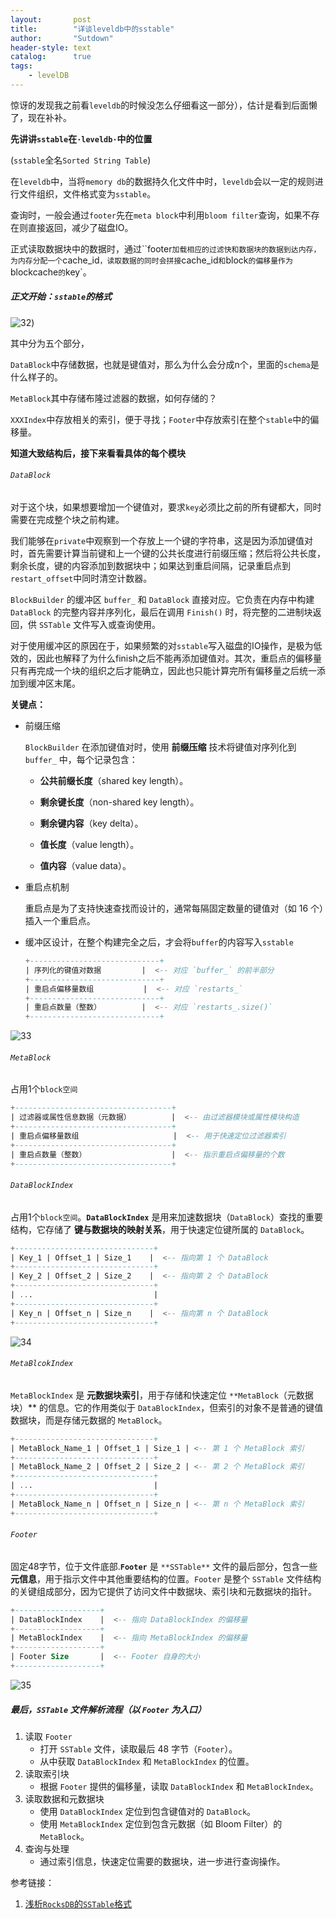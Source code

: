 ```yaml
---
layout:       post
title:        "详谈leveldb中的sstable"
author:       "Sutdown"
header-style: text
catalog:      true
tags:
    - levelDB
---
```



惊讶的发现我之前看`leveldb`的时候没怎么仔细看这一部分），估计是看到后面懒了，现在补补。



**先讲讲`sstable`在`·leveldb·`中的位置**

(`sstable`全名`Sorted String Table`)

在`leveldb`中，当将`memory db`的数据持久化文件中时，`leveldb`会以一定的规则进行文件组织，文件格式变为`sstable`。

查询时，一般会通过`footer`先在`meta block`中利用`bloom filter`查询，如果不存在则直接返回，减少了磁盘IO。

正式读取数据块中的数据时，通过``footer`加载相应的过滤快和数据块的数据到达内存，为内存分配一个`cache_id`，读取数据的同时会拼接`cache_id`和`block`的偏移量作为`blockcache`的`key`。



##### **正文开始：`sstable`的格式**

![32](/img/images/32.jpg))

其中分为五个部分，

`DataBlock`中存储数据，也就是键值对，那么为什么会分成n个，里面的`schema`是什么样子的。

`MetaBlock`其中存储布隆过滤器的数据，如何存储的？

`XXXIndex`中存放相关的索引，便于寻找；`Footer`中存放索引在整个`stable`中的偏移量。



**知道大致结构后，接下来看看具体的每个模块**

###### `DataBlock`

对于这个块，如果想要增加一个键值对，要求`key`必须比之前的所有键都大，同时需要在完成整个块之前构建。

我们能够在`private`中观察到一个存放上一个键的字符串，这是因为添加键值对时，首先需要计算当前键和上一个键的公共长度进行前缀压缩；然后将公共长度，剩余长度，键的内容添加到数据块中；如果达到重启间隔，记录重启点到`restart_offset`中同时清空计数器。

`BlockBuilder` 的缓冲区 `buffer_` 和 `DataBlock` 直接对应。它负责在内存中构建 `DataBlock` 的完整内容并序列化，最后在调用 `Finish()` 时，将完整的二进制块返回，供 `SSTable` 文件写入或查询使用。

对于使用缓冲区的原因在于，如果频繁的对`sstable`写入磁盘的IO操作，是极为低效的，因此也解释了为什么finish之后不能再添加键值对。其次，重启点的偏移量只有再完成一个块的组织之后才能确立，因此也只能计算完所有偏移量之后统一添加到缓冲区末尾。

**关键点：**

- 前缀压缩

  `BlockBuilder` 在添加键值对时，使用 **前缀压缩** 技术将键值对序列化到 `buffer_` 中，每个记录包含：

  - **公共前缀长度**（shared key length）。

  - **剩余键长度**（non-shared key length）。

  - **剩余键内容**（key delta）。

  - **值长度**（value length）。

  - **值内容**（value data）。

- 重启点机制

  重启点是为了支持快速查找而设计的，通常每隔固定数量的键值对（如 16 个）插入一个重启点。

- 缓冲区设计，在整个构建完全之后，才会将`buffer`的内容写入`sstable`

  ```sql
  +-----------------------------+
  | 序列化的键值对数据         |  <-- 对应 `buffer_` 的前半部分
  +-----------------------------+
  | 重启点偏移量数组           |  <-- 对应 `restarts_`
  +-----------------------------+
  | 重启点数量（整数）         |  <-- 对应 `restarts_.size()`
  +-----------------------------+
  ```

![33](/img/images/33.jpg)

###### `MetaBlock`

占用1个`block空间`

```sql
+-----------------------------------+
| 过滤器或属性信息数据（元数据）         |  <-- 由过滤器模块或属性模块构造
+-----------------------------------+
| 重启点偏移量数组                     |  <-- 用于快速定位过滤器索引
+-----------------------------------+
| 重启点数量（整数）                   |  <-- 指示重启点偏移量的个数
+-----------------------------------+
```



###### `DataBlockIndex`

占用1个`block空间`。**`DataBlockIndex`** 是用来加速数据块（`DataBlock`）查找的重要结构，它存储了 **键与数据块的映射关系**，用于快速定位键所属的 `DataBlock`。

```sql
+-------------------------------+
| Key_1 | Offset_1 | Size_1    |  <-- 指向第 1 个 DataBlock
+-------------------------------+
| Key_2 | Offset_2 | Size_2    |  <-- 指向第 2 个 DataBlock
+-------------------------------+
| ...                           |
+-------------------------------+
| Key_n | Offset_n | Size_n    |  <-- 指向第 n 个 DataBlock
+-------------------------------+
```

![34](/img/images/34.jpg)



###### `MetaBlcokIndex`

`MetaBlockIndex` 是 **元数据块索引**，用于存储和快速定位 `**MetaBlock`（元数据块）** 的信息。它的作用类似于 `DataBlockIndex`，但索引的对象不是普通的键值数据块，而是存储元数据的 `MetaBlock`。

```sql
+-------------------------------+
| MetaBlock_Name_1 | Offset_1 | Size_1 | <-- 第 1 个 MetaBlock 索引
+-------------------------------+
| MetaBlock_Name_2 | Offset_2 | Size_2 | <-- 第 2 个 MetaBlock 索引
+-------------------------------+
| ...                           |
+-------------------------------+
| MetaBlock_Name_n | Offset_n | Size_n | <-- 第 n 个 MetaBlock 索引
+-------------------------------+
```



###### `Footer`

固定48字节，位于文件底部.**`Footer`** 是 `**SSTable**` 文件的最后部分，包含一些 **元信息**，用于指示文件中其他重要结构的位置。`Footer` 是整个 `SSTable` 文件结构的关键组成部分，因为它提供了访问文件中数据块、索引块和元数据块的指针。

```sql
+-------------------+
| DataBlockIndex    |  <-- 指向 DataBlockIndex 的偏移量
+-------------------+
| MetaBlockIndex    |  <-- 指向 MetaBlockIndex 的偏移量
+-------------------+
| Footer Size       |  <-- Footer 自身的大小
+-------------------+
```

![35](/img/images/35.jpg)





##### 最后，**`SSTable` 文件解析流程（以 `Footer` 为入口）**

1. 读取 `Footer`
   - 打开 `SSTable` 文件，读取最后 48 字节（`Footer`）。
   - 从中获取 `DataBlockIndex` 和 `MetaBlockIndex` 的位置。
2. 读取索引块
   - 根据 `Footer` 提供的偏移量，读取 `DataBlockIndex` 和 `MetaBlockIndex`。
3. 读取数据和元数据块
   - 使用 `DataBlockIndex` 定位到包含键值对的 `DataBlock`。
   - 使用 `MetaBlockIndex` 定位到包含元数据（如 Bloom Filter）的 `MetaBlock`。
4. 查询与处理
   - 通过索引信息，快速定位需要的数据块，进一步进行查询操作。



参考链接：

1. [浅析`RocksDB`的`SSTable`格式](https://zhuanlan.zhihu.com/p/37633790)